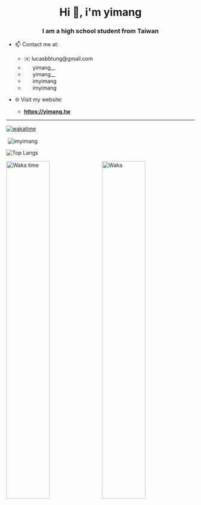 
<h1 align="center">Hi 👋, i'm yimang</h1>
<h3 align="center">I am a high school student from Taiwan</h3>



- 📫 Contact me at:
  - ✉️ lucasbbtung&#8203;@gmail.com
  - <img src="dc.svg" width="15"> &nbsp;yimang__
  - <img src="ig.svg" width="15"> &nbsp;yimang__
  - <img src="x.svg" width="15"> &nbsp;imyimang
  - <img src="tg.svg" width="15"> &nbsp;imyimang

- 🌐 Visit my website:
  - **https://yimang.tw**

<hr>

[![wakatime](https://wakatime.com/badge/user/ae9549e9-981a-4760-b908-48d457840875.svg)](https://wakatime.com/@ae9549e9-981a-4760-b908-48d457840875)
 
<p>&nbsp;<img align="center" src="https://github-readme-stats.vercel.app/api?username=imyimang&show_icons=true&theme=dark&locale=en" alt="imyimang" /></p>

![Top Langs](https://github-readme-stats.vercel.app/api/top-langs/?username=imyimang&langs_count=20&theme=dark)

<div>
  <img src="https://wakatime.com/share/@ae9549e9-981a-4760-b908-48d457840875/4c269860-6809-4293-bf9d-89a9617b4971.svg" alt="Waka time" style="display: inline-block; margin-right: 10px; width: 48%;">
  <img src="https://wakatime.com/share/@ae9549e9-981a-4760-b908-48d457840875/3e2b9246-4494-4a27-ad01-d3027c6e7ac3.svg" alt="Waka" style="display: inline-block; width: 48%;">
</div>



<!--START_SECTION:waka-->
<!--END_SECTION:waka-->